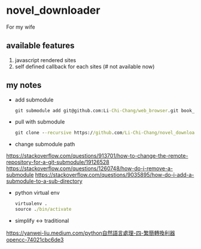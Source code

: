 # novel_downloader

For my wife

## available features

1. javascript rendered sites
2. self defined callback for each sites (# not available now)

## my notes

* add submodule

    ```cmd
    git submodule add git@github.com:Li-Chi-Chang/web_browser.git book_reader/web_browser
    ```

* pull with submodule

    ```cmd
    git clone --recursive https://github.com/Li-Chi-Chang/novel_downloader.git
    ```

* change submodule path

https://stackoverflow.com/questions/913701/how-to-change-the-remote-repository-for-a-git-submodule/19126528
https://stackoverflow.com/questions/1260748/how-do-i-remove-a-submodule
https://stackoverflow.com/questions/9035895/how-do-i-add-a-submodule-to-a-sub-directory

* python virtual env

    ```cmd
    virtualenv .
    source ./bin/activate
    ```

* simplify <-> traditional

https://yanwei-liu.medium.com/python自然語言處理-四-繁簡轉換利器opencc-74021cbc6de3